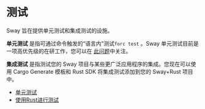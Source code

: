 # 测试

Sway 旨在提供单元测试和集成测试的设施。

**单元测试** 是指可通过命令触发的“语言内”测试`forc test` 。Sway 单元测试目前是一项高优先级的在研工作，您可以在 [此问题](https://github.com/FuelLabs/sway/issues/1832)中关注。

**集成测试** 是指测试您的 Sway 项目与某些更广泛应用程序的集成。您现在可以使用 Cargo Generate 模板和 Rust SDK 将集成测试添加到您的 Sway+Rust 项目中。

- [单元测试](./unit-testing.md)
- [使用Rust进行测试](./testing-with-rust.md)
